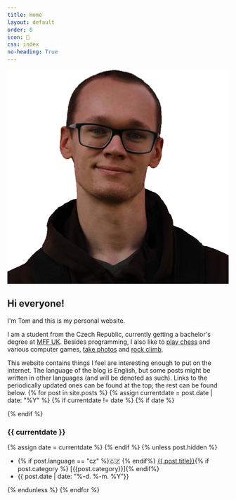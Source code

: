 ```yaml
---
title: Home
layout: default
order: 0
icon: 
css: index
no-heading: True
---
```


<div class="no-invert portrait">
	<img src="/assets/portrait.png" alt="portrait">
</div>

## Hi everyone!

I'm Tom and this is my personal website.

I am a student from the Czech Republic, currently getting a bachelor's degree at [MFF UK](https://www.mff.cuni.cz/en).
Besides programming, I also like to [play chess](https://lichess.org/@/xiaoxiae) and various computer games, [take photos](/photos/) and [rock climb](climbing/).

This website contains things I feel are interesting enough to put on the internet.
The language of the blog is English, but some posts might be written in other languages (and will be denoted as such).
Links to the periodically updated ones can be found at the top; the rest can be found below.
{% for post in site.posts %}
{% assign currentdate = post.date | date: "%Y" %}
{% if currentdate != date %}
{% if date %}
<div class="spacer"></div>
{% endif %}

### {{ currentdate }}
{% assign date = currentdate %} 
{% endif %}
{% unless post.hidden %}
<ul class="hfill">
	<li>{% if post.language == "cz" %}🇨🇿 {% endif%} <a href="{{ post.url }}">{{ post.title}}</a>{% if post.category %} [{{post.category}}]{% endif%}</li>
	<li>{{ post.date  | date: "%-d. %-m. %Y"}}</li>
</ul>
{% endunless %}
{% endfor %}

<div class="spacer"></div>
